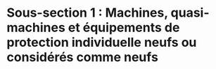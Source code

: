 # Sous-section 1 : Machines, quasi-machines et équipements de protection individuelle neufs ou considérés comme neufs

